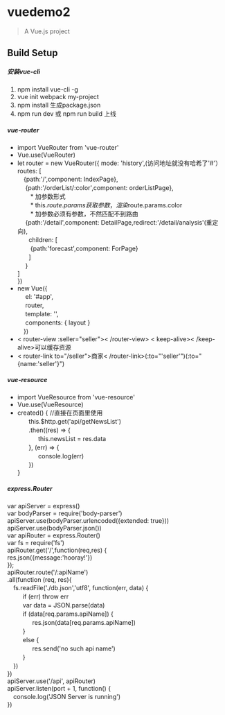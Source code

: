 # vuedemo2

> A Vue.js project

## Build Setup

##### 安装vue-cli
 1. npm install vue-cli -g
 2. vue init webpack my-project
 3. npm install 生成package.json
 4. npm run dev 或 npm run build 上线

##### vue-router
* import VueRouter from 'vue-router'
* Vue.use(VueRouter)
* let router = new VueRouter({
	mode: 'history',(访问地址就没有哈希了'#'）<br>
	routes: [<br>
	  　{path:'/',component: IndexPage},<br>
	  　{path:'/orderList/:color',component: orderListPage},<br>
     　* 加参数形式<br>
     　* this.$route.params获取参数，渲染$route.params.color<br>
     　* 加参数必须有参数，不然匹配不到路由<br>
	  　{path:'/detail',component: DetailPage,redirect:'/detail/analysis'(重定向),<br>
	   　 children: [<br>
	      　{path:'forecast',component: ForPage}<br>
	    　]<br>
	  　}<br>
	]<br>
})
* new Vue({<br>
  　el: '#app',<br>
  　router,<br>
  　template: '<layout/>',<br>
  　components: { layout }<br>
　})
* < router-view :seller="seller">< /router-view> < keep-alive>< /keep-alive>可以缓存资源
* < router-link to="/seller">商家< /router-link>(:to="'seller'")(:to="{name:'seller'}")

##### vue-resource
* import VueResource from 'vue-resource'
* Vue.use(VueResource)
* created() { //直接在页面里使用<br>
    　this.$http.get('api/getNewsList')<br>
    　.then((res) => {<br>
     　 　this.newsList = res.data<br>
    　}, (err) => {<br>
      　　console.log(err)<br>
    　})<br>
  }
##### express.Router
var apiServer = express()<br>
var bodyParser = require('body-parser')<br>
apiServer.use(bodyParser.urlencoded({extended: true}))<br>
apiServer.use(bodyParser.json())<br>
var apiRouter = express.Router()<br>
var fs = require('fs')<br>
apiRouter.get('/',function(req,res) {<br>
  res.json({message:'hooray!'})<br>
});<br>
apiRouter.route('/:apiName')<br>
.all(function (req, res){<br>
  　fs.readFile('./db.json','utf8', function(err, data) {<br>
    　　if (err) throw err<br>
    　　var data = JSON.parse(data)<br>
    　　if (data[req.params.apiName]) {<br>
      　　　res.json(data[req.params.apiName])<br>
    　　}<br>
    　　else {<br>
      　　　res.send('no such api name')<br>
    　　}<br>
  　})<br>
})<br>
apiServer.use('/api', apiRouter)<br>
apiServer.listen(port + 1, function() {<br>
  　console.log('JSON Server is running')<br>
})<br>
